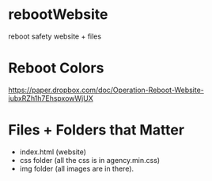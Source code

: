 # rebootWebsite
reboot safety website + files

# Reboot Colors
https://paper.dropbox.com/doc/Operation-Reboot-Website-iubxRZh1h7EhspxowWjUX

# Files + Folders that Matter
* index.html (website)
* css folder (all the css is in agency.min.css)
* img folder (all images are in there).
